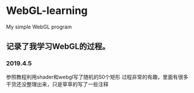 # WebGL-learning
My simple WebGL program

## 记录了我学习WebGL的过程。

### 2019.4.5
参照教程利用shader和webgl写了随机的50个矩形
过程非常的有趣，里面有很多干货还没整理出来，只是草草的写了一些注释
